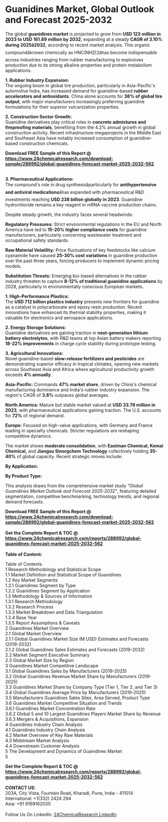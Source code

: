 <h1>Guanidines Market, Global Outlook and Forecast 2025-2032</h1><p>The global <strong>guanidines market</strong> is projected to grow from <strong>USD 123 million in 2023 to USD 161.89 million by 2032</strong>, expanding at a steady <strong>CAGR of 3.10% during 2025â2032</strong>, according to recent market analysis. This organic compoundâknown chemically as HNC(NH2)2âhas become indispensable across industries ranging from rubber manufacturing to explosives production due to its strong alkaline properties and protein metabolism applications.</p><p><strong>1. Rubber Industry Expansion:</strong><br>
The ongoing boom in global tire production, particularly in Asia-Pacific's automotive hubs, has increased demand for guanidine-based <strong>rubber accelerators and antioxidants</strong>. China alone accounts for <strong>38% of global tire output</strong>, with major manufacturers increasingly preferring guanidine formulations for their superior vulcanization properties.</p><p><strong>2. Construction Sector Growth:</strong><br>
Guanidine derivatives play critical roles in <strong>concrete admixtures and fireproofing materials</strong>, benefiting from the 4.2% annual growth in global construction activity. Recent infrastructure megaprojects in the Middle East and Southeast Asia have notably increased consumption of guanidine-based construction chemicals.</p><div><b>Download FREE Sample of this Report @ 
            <a href="https://www.24chemicalresearch.com/download-sample/288992/global-guanidines-forecast-market-2025-2032-562">
            https://www.24chemicalresearch.com/download-sample/288992/global-guanidines-forecast-market-2025-2032-562</a></b></div><br><p><strong>3. Pharmaceutical Applications:</strong><br>
The compound's role in drug synthesisâparticularly for <strong>antihypertensive and antiviral medications</strong>âhas expanded with pharmaceutical R&amp;D investments reaching <strong>USD 238 billion globally in 2023</strong>. Guanidine hydrochloride remains a key reagent in mRNA vaccine production chains.</p><p>Despite steady growth, the industry faces several headwinds:</p><p><strong>Regulatory Pressures:</strong> Strict environmental regulations in the EU and North America have led to <strong>15-20% higher compliance costs</strong> for guanidine manufacturers, particularly concerning wastewater treatment and occupational safety standards.</p><p><strong>Raw Material Volatility:</strong> Price fluctuations of key feedstocks like calcium cyanamide have caused <strong>25-30% cost variations</strong> in guanidine production over the past three years, forcing producers to implement dynamic pricing models.</p><p><strong>Substitution Threats:</strong> Emerging bio-based alternatives in the rubber industry threaten to capture <strong>8-12% of traditional guanidine applications</strong> by 2028, particularly in environmentally conscious European markets.</p><p><strong>1. High-Performance Plastics:</strong><br>
The <strong>USD 712 billion plastics industry</strong> presents new frontiers for guanidine as a catalyst in polycarbonate and epoxy resin production. Recent innovations have enhanced its thermal stability properties, making it valuable for electronics and aerospace applications.</p><p><strong>2. Energy Storage Solutions:</strong><br>
Guanidine derivatives are gaining traction in <strong>next-generation lithium battery electrolytes</strong>, with R&amp;D teams at top Asian battery makers reporting <strong>18-22% improvements</strong> in charge cycle stability during prototype testing.</p><p><strong>3. Agricultural Innovations:</strong><br>
Novel guanidine-based <strong>slow-release fertilizers and pesticides</strong> are demonstrating superior efficacy in tropical climates, opening new markets across Southeast Asia and Africa where agricultural productivity growth exceeds <strong>4% annually</strong>.</p><p><strong>Asia-Pacific:</strong> Commands <strong>47% market share</strong>, driven by China's chemical manufacturing dominance and India's rubber industry expansion. The region's CAGR of <strong>3.8%</strong> outpaces global averages.</p><p><strong>North America:</strong> Mature but stable market valued at <strong>USD 33.78 million in 2023</strong>, with pharmaceutical applications gaining traction. The U.S. accounts for <strong>72%</strong> of regional demand.</p><p><strong>Europe:</strong> Focused on high-value applications, with Germany and France leading in specialty chemicals. Stricter regulations are reshaping competitive dynamics.</p><p>The market shows <strong>moderate consolidation</strong>, with <strong>Eastman Chemical, Kemai Chemical,</strong> and <strong>Jiangsu Sinorgchem Technology</strong> collectively holding <strong>35-40%</strong> of global capacity. Recent strategic moves include:</p><p><strong>By Application:</strong></p><p><strong>By Product Type:</strong></p><p>This analysis draws from the comprehensive market study <em>"Global Guanidines Market Outlook and Forecast 2025-2032"</em>, featuring detailed segmentation, competitive benchmarking, technology trends, and regional demand forecasts.</p><div><b>Download FREE Sample of this Report @ 
            <a href="https://www.24chemicalresearch.com/download-sample/288992/global-guanidines-forecast-market-2025-2032-562">
            https://www.24chemicalresearch.com/download-sample/288992/global-guanidines-forecast-market-2025-2032-562</a></b></div><br><div><b>Get the Complete Report & TOC @ 
            <a href="https://www.24chemicalresearch.com/reports/288992/global-guanidines-forecast-market-2025-2032-562">
            https://www.24chemicalresearch.com/reports/288992/global-guanidines-forecast-market-2025-2032-562</a></b></div><br>
            <b>Table of Content:</b><p>Table of Contents<br />
1 Research Methodology and Statistical Scope<br />
1.1 Market Definition and Statistical Scope of Guanidines<br />
1.2 Key Market Segments<br />
1.2.1 Guanidines Segment by Type<br />
1.2.2 Guanidines Segment by Application<br />
1.3 Methodology & Sources of Information<br />
1.3.1 Research Methodology<br />
1.3.2 Research Process<br />
1.3.3 Market Breakdown and Data Triangulation<br />
1.3.4 Base Year<br />
1.3.5 Report Assumptions & Caveats<br />
2 Guanidines Market Overview<br />
2.1 Global Market Overview<br />
2.1.1 Global Guanidines Market Size (M USD) Estimates and Forecasts (2019-2032)<br />
2.1.2 Global Guanidines Sales Estimates and Forecasts (2019-2032)<br />
2.2 Market Segment Executive Summary<br />
2.3 Global Market Size by Region<br />
3 Guanidines Market Competitive Landscape<br />
3.1 Global Guanidines Sales by Manufacturers (2019-2025)<br />
3.2 Global Guanidines Revenue Market Share by Manufacturers (2019-2025)<br />
3.3 Guanidines Market Share by Company Type (Tier 1, Tier 2, and Tier 3)<br />
3.4 Global Guanidines Average Price by Manufacturers (2019-2025)<br />
3.5 Manufacturers Guanidines Sales Sites, Area Served, Product Type<br />
3.6 Guanidines Market Competitive Situation and Trends<br />
3.6.1 Guanidines Market Concentration Rate<br />
3.6.2 Global 5 and 10 Largest Guanidines Players Market Share by Revenue<br />
3.6.3 Mergers & Acquisitions, Expansion<br />
4 Guanidines Industry Chain Analysis<br />
4.1 Guanidines Industry Chain Analysis<br />
4.2 Market Overview of Key Raw Materials<br />
4.3 Midstream Market Analysis<br />
4.4 Downstream Customer Analysis<br />
5 The Development and Dynamics of Guanidines Market <br />
5</p><div><b>Get the Complete Report & TOC @ 
            <a href="https://www.24chemicalresearch.com/reports/288992/global-guanidines-forecast-market-2025-2032-562">
            https://www.24chemicalresearch.com/reports/288992/global-guanidines-forecast-market-2025-2032-562</a></b></div><br><b>CONTACT US:</b><br>
            203A, City Vista, Fountain Road, Kharadi, Pune, India - 411014<br>
            International: +1(332) 2424 294<br>
            Asia: +91 9169162030 <br><br>
            Follow Us On LinkedIn: <a href="https://www.linkedin.com/company/24chemicalresearch/">24ChemicalResearch LinkedIn</a>